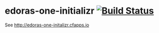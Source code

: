 # edoras-one-initializr [![Build Status](https://travis-ci.org/rvillars/edoras-one-initializr.svg?branch=master)](https://travis-ci.org/rvillars/edoras-one-initializr)

See http://edoras-one-initalizr.cfapps.io